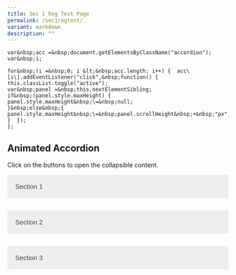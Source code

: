 ```yaml
---
title: Sec 1 Reg Test Page
permalink: /sec1regtest/
variant: markdown
description: ""
---
```

```
var&nbsp;acc =&nbsp;document.getElementsByClassName("accordion");  
var&nbsp;i;  
  
for&nbsp;(i =&nbsp;0; i &lt;&nbsp;acc.length; i++) {  acc\[i\].addEventListener("click",&nbsp;function() {  this.classList.toggle("active");  
var&nbsp;panel =&nbsp;this.nextElementSibling;  
if&nbsp;(panel.style.maxHeight) {  panel.style.maxHeight&nbsp;\=&nbsp;null;  
}&nbsp;else&nbsp;{ panel.style.maxHeight&nbsp;\=&nbsp;panel.scrollHeight&nbsp;+&nbsp;"px";  
}  });  
};
```
<style>
.accordion {
  background-color: #eee;
  color: #444;
  cursor: pointer;
  padding: 18px;
  width: 100%;
  border: none;
  text-align: left;
  outline: none;
  font-size: 15px;
  transition: 0.4s;
}

.active, .accordion:hover {
  background-color: #ccc;
}

.panel {
  padding: 0 18px;
  background-color: white;
  max-height: 0;
  overflow: hidden;
  transition: max-height 0.2s ease-out;
}
</style>



<h2>Animated Accordion</h2>
<p>Click on the buttons to open the collapsible content.</p>

<button class="accordion">Section 1</button>
<div class="panel">
  <p>Lorem ipsum dolor sit amet, consectetur adipisicing elit, sed do eiusmod tempor incididunt ut labore et dolore magna aliqua. Ut enim ad minim veniam, quis nostrud exercitation ullamco laboris nisi ut aliquip ex ea commodo consequat.</p>
</div>

<button class="accordion">Section 2</button>
<div class="panel">
  <p>Lorem ipsum dolor sit amet, consectetur adipisicing elit, sed do eiusmod tempor incididunt ut labore et dolore magna aliqua. Ut enim ad minim veniam, quis nostrud exercitation ullamco laboris nisi ut aliquip ex ea commodo consequat.</p>
</div>

<button class="accordion">Section 3</button>
<div class="panel">
  <p>Lorem ipsum dolor sit amet, consectetur adipisicing elit, sed do eiusmod tempor incididunt ut labore et dolore magna aliqua. Ut enim ad minim veniam, quis nostrud exercitation ullamco laboris nisi ut aliquip ex ea commodo consequat.</p>
</div>